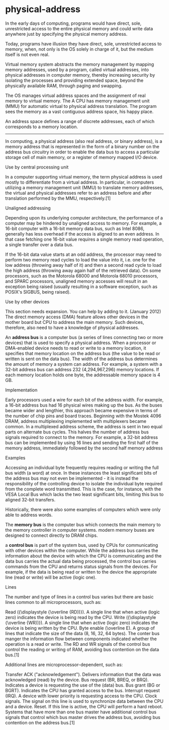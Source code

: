 # physical-address

In the early days of computing, programs would have direct, sole, unrestricted access to the entire physical memory and could write data anywhere just by specifying the physical memory address.

Today, programs have illusion they have direct, sole, unrestricted access to memory, when, not only is the OS solely in charge of it, but the medium itself is not even real.

Virtual memory system abstracts the memory management by mapping memory addresses, used by a program, called virtual addresses, into physical addresses in computer memory, thereby increasing security by isolating the processes and providing extended space, beyond the physically available RAM, through paging and swapping.

The OS manages virtual address spaces and the assignment of real memory to virtual memory. The A CPU has memory management unit (MMU) for automatic virtual to physical address translation. The program sees the memory as a vast contiguous address space, his happy place.

An address space defines a range of discrete addresses, each of which corresponds to a memory location.

---


In computing, a physical address (also real address, or binary address), is a memory address that is represented in the form of a binary number on the address bus circuitry in order to enable the data bus to access a particular storage cell of main memory, or a register of memory mapped I/O device.

Use by central processing unit

In a computer supporting virtual memory, the term physical address is used mostly to differentiate from a virtual address. In particular, in computers utilizing a memory management unit (MMU) to translate memory addresses, the virtual and physical addresses refer to an address before and after translation performed by the MMU, respectively.[1]

Unaligned addressing

Depending upon its underlying computer architecture, the performance of a computer may be hindered by unaligned access to memory. For example, a 16-bit computer with a 16-bit memory data bus, such as Intel 8086, generally has less overhead if the access is aligned to an even address. In that case fetching one 16-bit value requires a single memory read operation, a single transfer over a data bus.

If the 16-bit data value starts at an odd address, the processor may need to perform two memory read cycles to load the value into it, i.e. one for the low address (throwing away half of it) and then a second read cycle to load the high address (throwing away again half of the retrieved data). On some processors, such as the Motorola 68000 and Motorola 68010 processors, and SPARC processors, unaligned memory accesses will result in an exception being raised (usually resulting in a software exception, such as POSIX's SIGBUS, being raised).

Use by other devices

This section needs expansion. You can help by adding to it. (January 2012)
The direct memory access (DMA) feature allows other devices in the mother board but CPU to address the main memory. Such devices, therefore, also need to have a knowledge of physical addresses.



An __address bus__ is a computer bus (a series of lines connecting two or more devices) that is used to specify a physical address. When a processor or DMA-enabled device needs to read or write to a memory location, it specifies that memory location on the address bus (the value to be read or written is sent on the data bus). The width of the address bus determines the amount of memory a system can address. For example, a system with a 32-bit address bus can address 232 (4,294,967,296) memory locations. If each memory location holds one byte, the addressable memory space is 4 GB.

Implementation

Early processors used a wire for each bit of the address width. For example, a 16-bit address bus had 16 physical wires making up the bus. As the buses became wider and lengthier, this approach became expensive in terms of the number of chip pins and board traces. Beginning with the Mostek 4096 DRAM, address multiplexing implemented with multiplexers became common. In a multiplexed address scheme, the address is sent in two equal parts on alternate bus cycles. This halves the number of address bus signals required to connect to the memory. For example, a 32-bit address bus can be implemented by using 16 lines and sending the first half of the memory address, immediately followed by the second half memory address

Examples

Accessing an individual byte frequently requires reading or writing the full bus width (a word) at once. In these instances the least significant bits of the address bus may not even be implemented - it is instead the responsibility of the controlling device to isolate the individual byte required from the complete word transmitted. This is the case, for instance, with the VESA Local Bus which lacks the two least significant bits, limiting this bus to aligned 32-bit transfers.

Historically, there were also some examples of computers which were only able to address words.

The __memory bus__ is the computer bus which connects the main memory to the memory controller in computer systems. modern memory buses are designed to connect directly to DRAM chips.


a __control bus__ is part of the system bus, used by CPUs for communicating with other devices within the computer. While the address bus carries the information about the device with which the CPU is communicating and the data bus carries the actual data being processed, the control bus carries commands from the CPU and returns status signals from the devices. For example, if the data is being read or written to the device the appropriate line (read or write) will be active (logic one).

Lines

The number and type of lines in a control bus varies but there are basic lines common to all microprocessors, such as:

Read ({\displaystyle {\overline {RD))}). A single line that when active (logic zero) indicates the device is being read by the CPU.
Write ({\displaystyle {\overline {WR))}). A single line that when active (logic zero) indicates the device is being written by the CPU.
Byte enable (\overline E). A group of lines that indicate the size of the data (8, 16, 32, 64 bytes).
The conter bus manger the information flow between components indicated whether the operation is a read or write.
The RD and WR signals of the control bus control the reading or writing of RAM, avoiding bus contention on the data bus.[1]

Additional lines are microprocessor-dependent, such as:

Transfer ACK ("acknowledgement"). Delivers information that the data was acknowledged (read) by the device.
Bus request (BR, BREQ, or BRQ). Indicates a device is requesting the use of the (data) bus.
Bus grant (BG or BGRT). Indicates the CPU has granted access to the bus.
Interrupt request (IRQ). A device with lower priority is requesting access to the CPU.
Clock signals. The signal on this line is used to synchronize data between the CPU and a device.
Reset. If this line is active, the CPU will perform a hard reboot.
Systems that have more than one bus master have additional control bus signals that control which bus master drives the address bus, avoiding bus contention on the address bus.[1]


